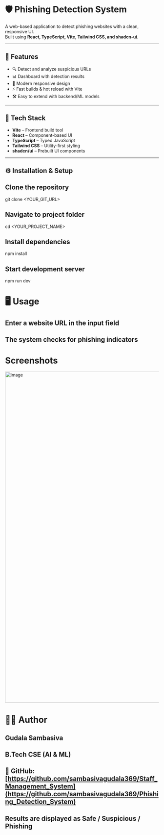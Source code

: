 # 🛡️ Phishing Detection System  

A web-based application to detect phishing websites with a clean, responsive UI.  
Built using **React, TypeScript, Vite, Tailwind CSS, and shadcn-ui**.  

---

## 🚀 Features  
- 🔍 Detect and analyze suspicious URLs  
- 📊 Dashboard with detection results  
- 🎨 Modern responsive design  
- ⚡ Fast builds & hot reload with Vite  
- 🛠️ Easy to extend with backend/ML models  

---

## 📂 Tech Stack  
- **Vite** – Frontend build tool  
- **React** – Component-based UI  
- **TypeScript** – Typed JavaScript  
- **Tailwind CSS** – Utility-first styling  
- **shadcn/ui** – Prebuilt UI components  

---

## ⚙️ Installation & Setup  


## Clone the repository
git clone <YOUR_GIT_URL>

## Navigate to project folder
cd <YOUR_PROJECT_NAME>

## Install dependencies
npm install

## Start development server
npm run dev


# 🖥️ Usage

## Enter a website URL in the input field

## The system checks for phishing indicators


# Screenshots
<img width="1920" height="1080" alt="image" src="https://github.com/user-attachments/assets/33be2acd-d005-4a01-9d50-81eb4467a568" />


# 👨‍💻 Author

## Gudala Sambasiva
## B.Tech CSE (AI & ML)

## 📌 GitHub:[https://github.com/sambasivagudala369/Staff_Management_System](https://github.com/sambasivagudala369/Phishing_Detection_System)

## Results are displayed as Safe / Suspicious / Phishing
